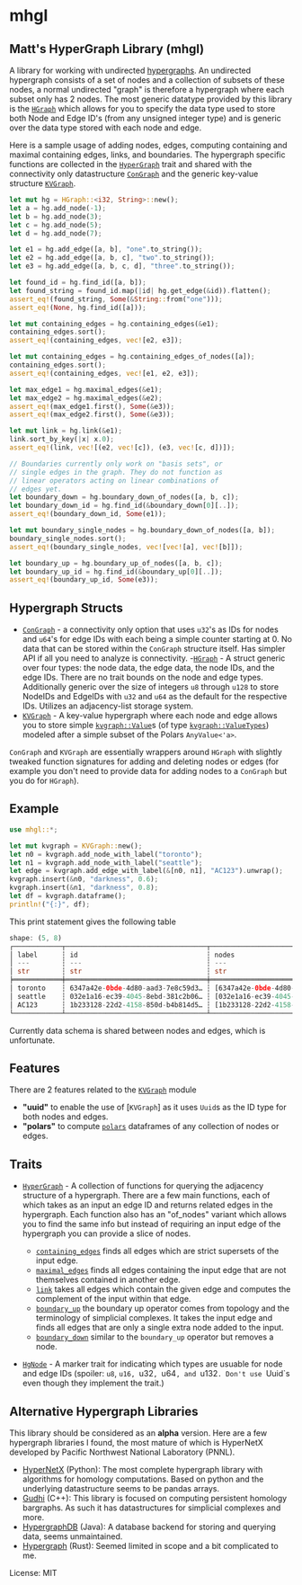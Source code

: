 # mhgl

## Matt's HyperGraph Library (mhgl)

A library for working with undirected [hypergraphs](https://en.wikipedia.org/wiki/Hypergraph). An undirected hypergraph consists of a set of nodes and a collection of subsets of these nodes, a normal undirected "graph" is therefore a hypergraph where each subset only has 2 nodes. The most generic datatype provided by this library is the [`HGraph`](`crate::HGraph`) which allows for you to specify the data type used to store
both Node and Edge ID's (from any unsigned integer type) and is generic over the data type stored with each node and edge.

Here is a sample usage of adding nodes, edges, computing containing and
maximal containing edges, links, and boundaries. The hypergraph specific
functions are collected in the [`HyperGraph`](`crate::HyperGraph`) trait and shared with the
connectivity only datastructure [`ConGraph`](`crate::ConGraph`) and the generic key-value structure [`KVGraph`](`crate::KVGraph`).
```rust
let mut hg = HGraph::<i32, String>::new();
let a = hg.add_node(-1);
let b = hg.add_node(3);
let c = hg.add_node(5);
let d = hg.add_node(7);

let e1 = hg.add_edge([a, b], "one".to_string());
let e2 = hg.add_edge([a, b, c], "two".to_string());
let e3 = hg.add_edge([a, b, c, d], "three".to_string());

let found_id = hg.find_id([a, b]);
let found_string = found_id.map(|id| hg.get_edge(&id)).flatten();
assert_eq!(found_string, Some(&String::from("one")));
assert_eq!(None, hg.find_id([a]));

let mut containing_edges = hg.containing_edges(&e1);
containing_edges.sort();
assert_eq!(containing_edges, vec![e2, e3]);

let mut containing_edges = hg.containing_edges_of_nodes([a]);
containing_edges.sort();
assert_eq!(containing_edges, vec![e1, e2, e3]);

let max_edge1 = hg.maximal_edges(&e1);
let max_edge2 = hg.maximal_edges(&e2);
assert_eq!(max_edge1.first(), Some(&e3));
assert_eq!(max_edge2.first(), Some(&e3));

let mut link = hg.link(&e1);
link.sort_by_key(|x| x.0);
assert_eq!(link, vec![(e2, vec![c]), (e3, vec![c, d])]);

// Boundaries currently only work on "basis sets", or
// single edges in the graph. They do not function as
// linear operators acting on linear combinations of
// edges yet.
let boundary_down = hg.boundary_down_of_nodes([a, b, c]);
let boundary_down_id = hg.find_id(&boundary_down[0][..]);
assert_eq!(boundary_down_id, Some(e1));

let mut boundary_single_nodes = hg.boundary_down_of_nodes([a, b]);
boundary_single_nodes.sort();
assert_eq!(boundary_single_nodes, vec![vec![a], vec![b]]);

let boundary_up = hg.boundary_up_of_nodes([a, b, c]);
let boundary_up_id = hg.find_id(&boundary_up[0][..]);
assert_eq!(boundary_up_id, Some(e3));
```


## Hypergraph Structs
- [`ConGraph`](`crate::ConGraph`) - a connectivity only option that uses `u32`'s as IDs for
nodes and `u64`'s for edge IDs with each being a simple counter starting at 0. No data that can be stored within the
`ConGraph` structure itself. Has simpler API if all you need to analyze is
connectivity.
-[`HGraph`](`crate::HGraph`) - A struct generic over four types: the node data, the edge data, the node IDs, and the edge IDs. There are no trait bounds on the node and edge types. Additionally generic over the size of integers `u8` through `u128`
to store NodeIDs and EdgeIDs with `u32` and `u64` as the default for the respective IDs.
Utilizes an adjacency-list storage system.
- [`KVGraph`](`crate::KVGraph`) - A key-value hypergraph where each node and edge allows you
to store simple [`kvgraph::Value`](`crate::kvgraph::Value`)s (of type [`kvgraph::ValueTypes`](`crate::kvgraph::ValueTypes`)) modeled after a simple subset of the Polars `AnyValue<'a>`.

`ConGraph` and `KVGraph` are essentially wrappers around `HGraph` with
slightly tweaked function signatures for adding and deleting nodes or edges
(for example
you don't need to provide data for adding nodes to a `ConGraph` but you do
for `HGraph`).

## Example
```rust
use mhgl::*;

let mut kvgraph = KVGraph::new();
let n0 = kvgraph.add_node_with_label("toronto");
let n1 = kvgraph.add_node_with_label("seattle");
let edge = kvgraph.add_edge_with_label(&[n0, n1], "AC123").unwrap();
kvgraph.insert(&n0, "darkness", 0.6);
kvgraph.insert(&n1, "darkness", 0.8);
let df = kvgraph.dataframe();
println!("{:}", df);
```
This print statement gives the following table
```rust
shape: (5, 8)
┌────────────┬───────────────────────────────────┬───────────────────────────────────┬───────────────────┬──────────┐
│ label      ┆ id                                ┆ nodes                             ┆ labelled_nodes    ┆ darkness │
│ ---        ┆ ---                               ┆ ---                               ┆ ---               ┆ ---      │
│ str        ┆ str                               ┆ str                               ┆ str               ┆ f64      │
╞════════════╪═══════════════════════════════════╪═══════════════════════════════════╪═══════════════════╪══════════╡
│ toronto    ┆ 6347a42e-0bde-4d80-aad3-7e8c59d3… ┆ [6347a42e-0bde-4d80-aad3-7e8c59d… ┆ [toronto]         ┆ 0.6      │
│ seattle    ┆ 032e1a16-ec39-4045-8ebd-381c2b06… ┆ [032e1a16-ec39-4045-8ebd-381c2b0… ┆ [seattle]         ┆ 0.8      │
│ AC123      ┆ 1b233128-22d2-4158-850d-b4b814d5… ┆ [1b233128-22d2-4158-850d-b4b814d… ┆ [seattle,toronto] ┆ null     │
└────────────┴───────────────────────────────────┴───────────────────────────────────┴───────────────────┴──────────┘
```
Currently data schema is shared between nodes and edges, which is
unfortunate.

## Features
There are 2 features related to the [`KVGraph`](`crate::kvgraph`) module
- **"uuid"** to enable the use of [`KVGraph`] as it uses `Uuid`s as the ID
type for both nodes and edges.
- **"polars"** to compute [`polars`](https://www.pola.rs) dataframes of
any collection of nodes or edges.

## Traits
- [`HyperGraph`](`crate::HyperGraph`) - A collection of functions for querying the adjacency
structure of a hypergraph. There are a few main functions, each of which
takes as an input an edge ID and returns related edges in the hypergraph.
Each function also has an "of_nodes" variant which allows you to find the
same info but instead of requiring an input edge of the hypergraph you can
provide a slice of nodes.
    - [`containing_edges`](`HyperGraph::containing_edges`) finds all edges which are strict supersets of the input edge.
    - [`maximal_edges`](`HyperGraph::maximal_edges`) finds all edges containing the input edge that are not themselves contained in another edge.
    - [`link`](`HyperGraph::link`) takes all edges which contain the given edge and computes the complement of the input within that edge.
    - [`boundary_up`](`HyperGraph::boundary_up`) the boundary up operator comes from topology and the terminology of simplicial complexes. It takes the input edge and finds all edges that are only a single extra node added to the input.
    - [`boundary_down`](`HyperGraph::boundary_down`) similar to the `boundary_up` operator but removes a node.

- [`HgNode`](`crate::HgNode`) - A marker trait for indicating which types are usuable for
node and edge IDs (spoiler: `u8`, `u16, `u32`, `u64`, and `u132`. Don't use `Uuid`s even though they implement the trait.)

## Alternative Hypergraph Libraries
This library should be considered as an **alpha** version. Here are a few
hypergraph libraries I found, the most mature of which is HyperNetX
developed by Pacific Northwest National Laboratory (PNNL).
- [HyperNetX](https://pnnl.github.io/HyperNetX/) (Python): The most complete hypergraph library with algorithms
for homology computations. Based on python and the underlying datastructure
seems to be pandas arrays.
- [Gudhi](https://gudhi.inria.fr/index.html) (C++): This library is focused on computing persistent homology bargraphs. As such it has datastructures for simplicial complexes and more.
- [HypergraphDB](https://hypergraphdb.org/) (Java): A database backend for storing and querying data, seems unmaintained.
- [Hypergraph](https://crates.io/crates/hypergraph) (Rust): Seemed limited in scope and a bit complicated to me.

License: MIT
